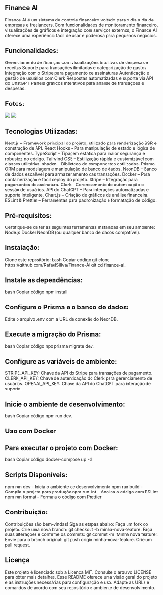 ## Finance AI
Finance AI é um sistema de controle financeiro voltado para o dia a dia de empresas e freelancers. Com funcionalidades de monitoramento financeiro, visualizações de gráficos e integração com serviços externos, o Finance AI oferece uma experiência fácil de usar e poderosa para pequenos negócios.

## Funcionalidades:
Gerenciamento de finanças com visualizações intuitivas de despesas e receitas
Suporte para transações ilimitadas e categorização de gastos
Integração com o Stripe para pagamento de assinaturas
Autenticação e gestão de usuários com Clerk
Respostas automatizadas e suporte via API do ChatGPT
Painéis gráficos interativos para análise de transações e despesas.

## Fotos:
<image src="https://github.com/RafaelSillva/Finance-AI/blob/main/public/Captura%20de%20tela%202024-11-13%20230434.png"/>
<image src="https://github.com/RafaelSillva/Finance-AI/blob/main/public/Captura%20de%20tela%202024-11-13%20230313.png"/>

## Tecnologias Utilizadas:
Next.js – Framework principal do projeto, utilizado para renderização SSR e construção de API.
React Hooks – Para manipulação de estado e lógica de componentes.
TypeScript – Tipagem estática para maior segurança e robustez no código.
Tailwind CSS – Estilização rápida e customizável com classes utilitárias.
shadcn – Biblioteca de componentes estilizados.
Prisma – ORM para modelagem e manipulação de banco de dados.
NeonDB – Banco de dados escalável para armazenamento das transações.
Docker – Para containerização e fácil deploy do projeto.
Stripe – Integração para pagamentos de assinatura.
Clerk – Gerenciamento de autenticação e sessão de usuários.
API do ChatGPT – Para interações automatizadas e suporte inteligente.
Chart.js – Criação de gráficos de análise financeira.
ESLint & Prettier – Ferramentas para padronização e formatação de código.

## Pré-requisitos:
Certifique-se de ter as seguintes ferramentas instaladas em seu ambiente:
Node.js
Docker
NeonDB (ou qualquer banco de dados compatível).

## Instalação:
Clone este repositório:
bash
Copiar código
git clone https://github.com/RafaelSillva/Finance-AI.git
cd finance-ai.

## Instale as dependências:
bash
Copiar código
npm install

## Configure o Prisma e o banco de dados:
Edite o arquivo .env com a URL de conexão do NeonDB.

## Execute a migração do Prisma:
bash
Copiar código
npx prisma migrate dev.

## Configure as variáveis de ambiente:
STRIPE_API_KEY: Chave da API do Stripe para transações de pagamento.
CLERK_API_KEY: Chave de autenticação do Clerk para gerenciamento de usuários.
OPENAI_API_KEY: Chave da API do ChatGPT para interação de suporte.

## Inicie o ambiente de desenvolvimento:
bash
Copiar código
npm run dev.

## Uso com Docker

## Para executar o projeto com Docker:
bash
Copiar código
docker-compose up -d

## Scripts Disponíveis:
npm run dev - Inicia o ambiente de desenvolvimento
npm run build - Compila o projeto para produção
npm run lint - Analisa o código com ESLint
npm run format - Formata o código com Prettier

## Contribuição:
Contribuições são bem-vindas! Siga as etapas abaixo:
Faça um fork do projeto.
Crie uma nova branch: git checkout -b minha-nova-feature.
Faça suas alterações e confirme os commits: git commit -m 'Minha nova feature'.
Envie para o branch original: git push origin minha-nova-feature.
Crie um pull request.

## Licença
Este projeto é licenciado sob a Licença MIT. Consulte o arquivo LICENSE para obter mais detalhes.
Esse README oferece uma visão geral do projeto e as instruções necessárias para configuração e uso. Adapte as URLs e comandos de acordo com seu repositório e ambiente de desenvolvimento.
